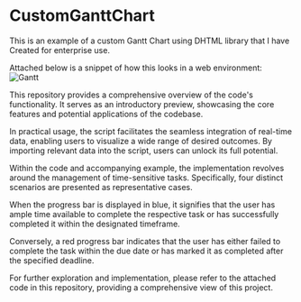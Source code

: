 # CustomGanttChart
This is an example of a custom Gantt Chart using DHTML library that I have Created for enterprise use.

Attached below is a snippet of how this looks in a web environment:
![Gantt](https://github.com/DivMeister/CustomGanttChart/assets/90267019/3f7956e6-31c1-4eec-91ce-c2700720e5b2)

This repository provides a comprehensive overview of the code's functionality. It serves as an introductory preview, showcasing the core features and potential applications of the codebase.

In practical usage, the script facilitates the seamless integration of real-time data, enabling users to visualize a wide range of desired outcomes. By importing relevant data into the script, users can unlock its full potential.

Within the code and accompanying example, the implementation revolves around the management of time-sensitive tasks. Specifically, four distinct scenarios are presented as representative cases.

When the progress bar is displayed in blue, it signifies that the user has ample time available to complete the respective task or has successfully completed it within the designated timeframe.

Conversely, a red progress bar indicates that the user has either failed to complete the task within the due date or has marked it as completed after the specified deadline.

For further exploration and implementation, please refer to the attached code in this repository, providing a comprehensive view of this project.
